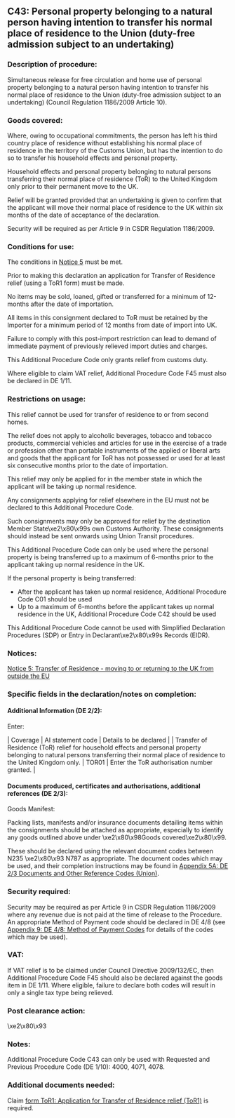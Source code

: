 C43: Personal property belonging to a natural person having intention to transfer his normal place of residence to the Union (duty-free admission subject to an undertaking)
----------------------------------------------------------------------------------------------------------------------------------------------------------------------------

### Description of procedure:

Simultaneous release for free circulation and home use of personal property belonging to a natural person having intention to transfer his normal place of residence to the Union (duty-free admission subject to an undertaking) (Council Regulation 1186/2009 Article 10).

### Goods covered:

Where, owing to occupational commitments, the person has left his third country place of residence without establishing his normal place of residence in the territory of the Customs Union, but has the intention to do so to transfer his household effects and personal property.

Household effects and personal property belonging to natural persons transferring their normal place of residence (ToR) to the United Kingdom only prior to their permanent move to the UK.

Relief will be granted provided that an undertaking is given to confirm that the applicant will move their normal place of residence to the UK within six months of the date of acceptance of the declaration.

Security will be required as per Article 9 in CSDR Regulation 1186/2009.

### Conditions for use:

The conditions in [Notice 5](https://www.gov.uk/government/publications/notice-5-transfer-of-residence-moving-to-or-returning-to-the-uk-from-outside-the-eu/notice-5-transfer-of-residence-moving-to-or-returning-to-the-uk-from-outside-the-eu) must be met.

Prior to making this declaration an application for Transfer of Residence relief (using a ToR1 form) must be made.

No items may be sold, loaned, gifted or transferred for a minimum of 12-months after the date of importation.

All items in this consignment declared to ToR must be retained by the Importer for a minimum period of 12 months from date of import into UK.

Failure to comply with this post-import restriction can lead to demand of immediate payment of previously relieved import duties and charges.

This Additional Procedure Code only grants relief from customs duty.

Where eligible to claim VAT relief, Additional Procedure Code F45 must also be declared in DE 1/11.

### Restrictions on usage:

This relief cannot be used for transfer of residence to or from second homes.

The relief does not apply to alcoholic beverages, tobacco and tobacco products, commercial vehicles and articles for use in the exercise of a trade or profession other than portable instruments of the applied or liberal arts and goods that the applicant for ToR has not possessed or used for at least six consecutive months prior to the date of importation.

This relief may only be applied for in the member state in which the applicant will be taking up normal residence.

Any consignments applying for relief elsewhere in the EU must not be declared to this Additional Procedure Code.

Such consignments may only be approved for relief by the destination Member State\xe2\x80\x99s own Customs Authority. These consignments should instead be sent onwards using Union Transit procedures.

This Additional Procedure Code can only be used where the personal property is being transferred up to a maximum of 6-months prior to the applicant taking up normal residence in the UK.

If the personal property is being transferred:

 * After the applicant has taken up normal residence, Additional Procedure Code C01 should be used
 * Up to a maximum of 6-months before the applicant takes up normal residence in the UK, Additional Procedure Code C42 should be used

This Additional Procedure Code cannot be used with Simplified Declaration Procedures (SDP) or Entry in Declarant\xe2\x80\x99s Records (EIDR).

### Notices:

[Notice 5: Transfer of Residence - moving to or returning to the UK from outside the EU](https://www.gov.uk/government/publications/notice-5-transfer-of-residence-moving-to-or-returning-to-the-uk-from-outside-the-eu/notice-5-transfer-of-residence-moving-to-or-returning-to-the-uk-from-outside-the-eu)

### Specific fields in the declaration/notes on completion:

#### Additional Information (DE 2/2):

Enter:



  |  Coverage |  AI statement code |  Details to be declared | 
   |  Transfer of Residence (ToR) relief for household effects and personal property belonging to natural persons transferring their normal place of residence to the United Kingdom only. |  TOR01 |  Enter the ToR authorisation number granted. | 
 
#### Documents produced, certificates and authorisations, additional references (DE 2/3):

Goods Manifest:

Packing lists, manifests and/or insurance documents detailing items within the consignments should be attached as appropriate, especially to identify any goods outlined above under \xe2\x80\x98Goods covered\xe2\x80\x99.

These should be declared using the relevant document codes between N235 \xe2\x80\x93 N787 as appropriate. The document codes which may be used, and their completion instructions may be found in [Appendix 5A: DE 2/3 Documents and Other Reference Codes (Union)](https://www.gov.uk/government/publications/data-element-23-documents-and-other-reference-codes-union-of-the-customs-declaration-service-cds).

### Security required:

Security may be required as per Article 9 in CSDR Regulation 1186/2009 where any revenue due is not paid at the time of release to the Procedure. An appropriate Method of Payment code should be declared in DE 4/8 (see [Appendix 9: DE 4/8: Method of Payment Codes](https://www.gov.uk/government/publications/method-of-payment-codes-for-data-element-48-of-the-customs-declaration-service) for details of the codes which may be used).

### VAT:

If VAT relief is to be claimed under Council Directive 2009/132/EC, then Additional Procedure Code F45 should also be declared against the goods item in DE 1/11. Where eligible, failure to declare both codes will result in only a single tax type being relieved.

### Post clearance action:

\xe2\x80\x93

### Notes:

Additional Procedure Code C43 can only be used with Requested and Previous Procedure Code (DE 1/10): 4000, 4071, 4078.

### Additional documents needed:

Claim [form ToR1: Application for Transfer of Residence relief (ToR1)](https://www.gov.uk/government/publications/application-for-transfer-of-residence-tor-relief-tor01) is required.

